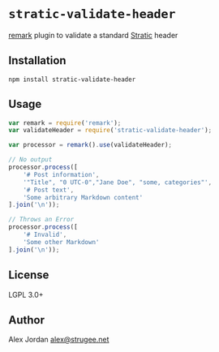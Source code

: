 # `stratic-validate-header`

[remark][1] plugin to validate a standard [Stratic][2] header

## Installation

    npm install stratic-validate-header

## Usage

```js
var remark = require('remark');
var validateHeader = require('stratic-validate-header');

var processor = remark().use(validateHeader);

// No output
processor.process([
    '# Post information',
    '"Title", "0 UTC-0","Jane Doe", "some, categories"',
	'# Post text',
	'Some arbitrary Markdown content'
].join('\n'));

// Throws an Error
processor.process([
    '# Invalid',
    'Some other Markdown'
].join('\n'));
```

## License

LGPL 3.0+

## Author

Alex Jordan <alex@strugee.net>

 [1]: https://github.com/wooorm/remark
 [2]: https://github.com/strugee/generator-stratic
